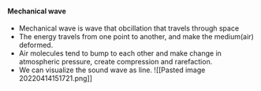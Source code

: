 #### Mechanical wave
- Mechanical wave is wave that obcillation that travels through space
- The energy travels from one point to another, and make the medium(air) deformed.
- Air molecules tend to bump to each other and make change in atmospheric pressure, create compression and rarefaction. 
- We can visualize the sound wave as line.
![[Pasted image 20220414151721.png]]